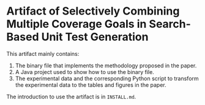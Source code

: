 # Artifact of Selectively Combining Multiple Coverage Goals in Search-Based Unit Test Generation

This artifact mainly contains:
1. The binary file that implements the methodology proposed in the paper.
2. A Java project used to show how to use the binary file.
3. The experimental data and the corresponding Python script to transform the experimental data to the tables and figures in the paper.

The introduction to use the artifact is in `INSTALL.md`.
